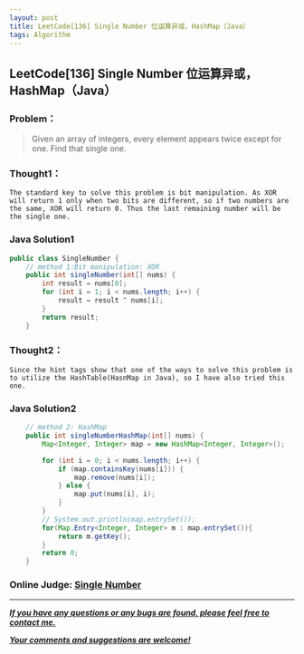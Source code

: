 ```yaml
---
layout: post
title: LeetCode[136] Single Number 位运算异或，HashMap（Java）
tags: Algorithm
---
```

## LeetCode[136] Single Number 位运算异或，HashMap（Java）
### Problem：

> Given an array of integers, every element appears twice except for one. Find that single one.
### Thought1：
	The standard key to solve this problem is bit manipulation. As XOR will return 1 only when two bits are different, so if two numbers are the same, XOR will return 0. Thus the last remaining number will be the single one.

### Java Solution1
``` java
public class SingleNumber {
	// method 1:Bit manipulation: XOR
	public int singleNumber(int[] nums) {
		int result = nums[0];
		for (int i = 1; i < nums.length; i++) {
			result = result ^ nums[i];
		}
		return result;
	}
```
### Thought2：
	Since the hint tags show that one of the ways to solve this problem is to utilize the HashTable(HasnMap in Java), so I have also tried this one.
	
### Java Solution2
``` java
	// method 2: HashMap
	public int singleNumberHashMap(int[] nums) {	
		Map<Integer, Integer> map = new HashMap<Integer, Integer>();

		for (int i = 0; i < nums.length; i++) {
			if (map.containsKey(nums[i])) {
				map.remove(nums[i]);
			} else {
				map.put(nums[i], i);				
			}
		}		
		// System.out.println(map.entrySet());		
		for(Map.Entry<Integer, Integer> m : map.entrySet()){
			return m.getKey();
		}
		return 0;
	}
```
### Online Judge: <a href="https://leetcode.com/problems/single-number/" target="blank"> Single Number


---
***If you have any questions or any bugs are found, please feel free to contact me.***

***Your comments and suggestions are welcome!***
